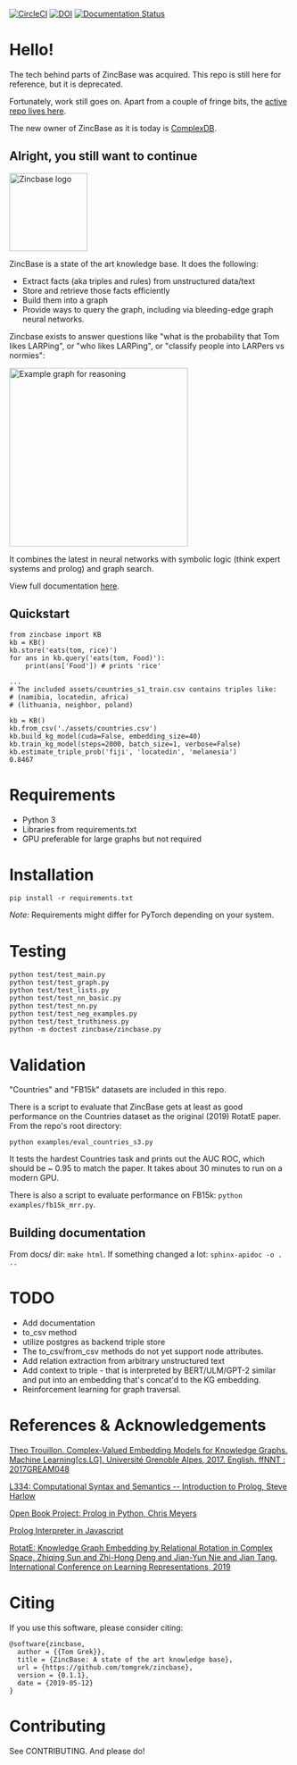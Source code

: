 [![CircleCI](https://circleci.com/gh/tomgrek/zincbase.svg?style=svg)](https://circleci.com/gh/tomgrek/zincbase)
[![DOI](https://zenodo.org/badge/183831265.svg)](https://zenodo.org/badge/latestdoi/183831265)
[![Documentation Status](https://readthedocs.org/projects/zincbase/badge/?version=latest)](https://zincbase.readthedocs.io/en/latest/?badge=latest)

# Hello!

The tech behind parts of ZincBase was acquired.
This repo is still here for reference, but it is deprecated.

Fortunately, work still goes on. Apart from a couple of fringe bits, the [active repo lives here](https://github.com/complexdb/zincbase).

The new owner of ZincBase as it is today is [ComplexDB](https://complexdb.com).

## Alright, you still want to continue

<img src="https://user-images.githubusercontent.com/2245347/57199440-c45daf00-6f33-11e9-91df-1a6a9cae6fb7.png" width="140" alt="Zincbase logo">

ZincBase is a state of the art knowledge base. It does the following:

* Extract facts (aka triples and rules) from unstructured data/text
* Store and retrieve those facts efficiently
* Build them into a graph
* Provide ways to query the graph, including via bleeding-edge graph neural networks.

Zincbase exists to answer questions like "what is the probability that Tom likes LARPing", or "who likes LARPing", or "classify people into LARPers vs normies":

<img src="https://user-images.githubusercontent.com/2245347/57595488-2dc45b80-74fa-11e9-80f4-dc5c7a5b22de.png" width="320" alt="Example graph for reasoning">

It combines the latest in neural networks with symbolic logic (think expert systems and prolog) and graph search.

View full documentation [here](https://zincbase.readthedocs.io).

## Quickstart

```
from zincbase import KB
kb = KB()
kb.store('eats(tom, rice)')
for ans in kb.query('eats(tom, Food)'):
    print(ans['Food']) # prints 'rice'

...
# The included assets/countries_s1_train.csv contains triples like:
# (namibia, locatedin, africa)
# (lithuania, neighbor, poland)

kb = KB()
kb.from_csv('./assets/countries.csv')
kb.build_kg_model(cuda=False, embedding_size=40)
kb.train_kg_model(steps=2000, batch_size=1, verbose=False)
kb.estimate_triple_prob('fiji', 'locatedin', 'melanesia')
0.8467
```

# Requirements

* Python 3
* Libraries from requirements.txt
* GPU preferable for large graphs but not required

# Installation

`pip install -r requirements.txt`

_Note:_ Requirements might differ for PyTorch depending on your system.

# Testing

```
python test/test_main.py
python test/test_graph.py
python test/test_lists.py
python test/test_nn_basic.py
python test/test_nn.py
python test/test_neg_examples.py
python test/test_truthiness.py
python -m doctest zincbase/zincbase.py
```

# Validation

"Countries" and "FB15k" datasets are included in this repo.

There is a script to evaluate that ZincBase gets at least as good
performance on the Countries dataset as the original (2019) RotatE paper. From the repo's
root directory:

```
python examples/eval_countries_s3.py
```

It tests the hardest Countries task and prints out the AUC ROC, which should be
~ 0.95 to match the paper. It takes about 30 minutes to run on a modern GPU.

There is also a script to evaluate performance on FB15k: `python examples/fb15k_mrr.py`.

## Building documentation

From docs/ dir: `make html`. If something changed a lot: `sphinx-apidoc -o . ..`

# TODO

* Add documentation
* to_csv method
* utilize postgres as backend triple store
* The to_csv/from_csv methods do not yet support node attributes.
* Add relation extraction from arbitrary unstructured text
* Add context to triple - that is interpreted by BERT/ULM/GPT-2 similar and
put into an embedding that's concat'd to the KG embedding.
* Reinforcement learning for graph traversal.

# References & Acknowledgements

[Theo Trouillon. Complex-Valued Embedding Models for Knowledge Graphs. Machine Learning[cs.LG]. Université Grenoble Alpes, 2017. English. ffNNT : 2017GREAM048](https://tel.archives-ouvertes.fr/tel-01692327/file/TROUILLON_2017_archivage.pdf)

[L334: Computational Syntax and Semantics -- Introduction to Prolog, Steve Harlow](http://www-users.york.ac.uk/~sjh1/courses/L334css/complete/complete2li1.html)

[Open Book Project: Prolog in Python, Chris Meyers](http://www.openbookproject.net/py4fun/prolog/intro.html)

[Prolog Interpreter in Javascript](https://curiosity-driven.org/prolog-interpreter)

[RotatE: Knowledge Graph Embedding by Relational Rotation in Complex Space, Zhiqing Sun and Zhi-Hong Deng and Jian-Yun Nie and Jian Tang, International Conference on Learning Representations, 2019](https://openreview.net/forum?id=HkgEQnRqYQ)

# Citing

If you use this software, please consider citing:

```
@software{zincbase,
  author = {{Tom Grek}},
  title = {ZincBase: A state of the art knowledge base},
  url = {https://github.com/tomgrek/zincbase},
  version = {0.1.1},
  date = {2019-05-12}
}

```

# Contributing

See CONTRIBUTING. And please do!